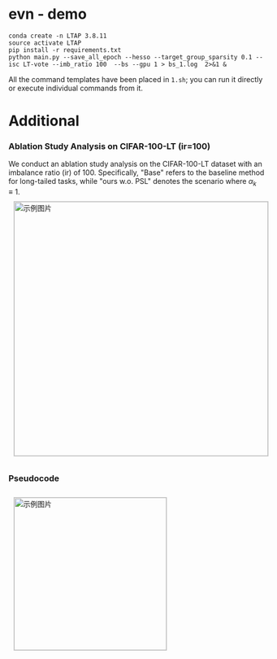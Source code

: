 # evn - demo

```
conda create -n LTAP 3.8.11   
source activate LTAP 
pip install -r requirements.txt
python main.py --save_all_epoch --hesso --target_group_sparsity 0.1 --isc LT-vote --imb_ratio 100  --bs --gpu 1 > bs_1.log  2>&1 &
```

All the command templates have been placed in ``1.sh``; you can run it directly or execute individual commands from it.

# Additional 
### Ablation Study Analysis on CIFAR-100-LT (ir=100)
We conduct an ablation study analysis on the CIFAR-100-LT dataset with an imbalance ratio (ir) of 100. Specifically, "Base" refers to the baseline method for long-tailed tasks, while "ours w.o. PSL" denotes the scenario where $\alpha_k \equiv 1$. 
<img src="https://anonymous.4open.science/r/AEFCDAISJ/anix.png" alt="示例图片" style="width: 500px; margin: 10px; border: 1px solid #ccc;">

### Pseudocode
<img src="https://anonymous.4open.science/r/AEFCDAISJ/algorithmic.png" alt="示例图片" style="width: 300px; margin: 10px; border: 1px solid #ccc;">
